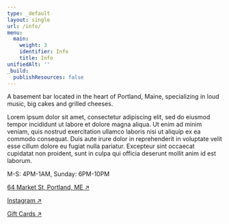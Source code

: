 ```yaml
---
type: _default
layout: single
url: /info/
menu:
  main:
    weight: 3
    identifier: Info
    title: Info
unifiedAlt: ''
_build:
  publishResources: false
---
```


A basement bar located in the heart of Portland, Maine, specializing in loud music, big cakes and 
grilled cheeses.

Lorem ipsum dolor sit amet, consectetur adipiscing elit, sed do eiusmod tempor incididunt ut labore 
et dolore magna aliqua. Ut enim ad minim veniam, quis nostrud exercitation ullamco laboris nisi ut 
aliquip ex ea commodo consequat. Duis aute irure dolor in reprehenderit in voluptate velit esse 
cillum dolore eu fugiat nulla pariatur. Excepteur sint occaecat cupidatat non proident, sunt in 
culpa qui officia deserunt mollit anim id est laborum.

M-S: 4PM-1AM, Sunday: 6PM-10PM

[64 Market St, Portland, ME  ↗](https://g.co/kgs/G1qZYfJ)

[Instagram ↗](https://www.instagram.com/maps_bar_portland/)

[Gift Cards ↗](https://squareup.com/gift/H8GEVEF5JHGH4/order)
